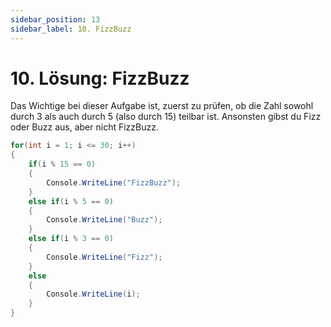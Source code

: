 ```yaml
---
sidebar_position: 13
sidebar_label: 10. FizzBuzz
---
```


# 10. Lösung: FizzBuzz

Das Wichtige bei dieser Aufgabe ist, zuerst zu prüfen, ob die Zahl sowohl durch 3 als auch durch 5 (also durch 15) teilbar ist. Ansonsten gibst du Fizz oder Buzz aus, aber nicht FizzBuzz.

```cs
for(int i = 1; i <= 30; i++)
{
	if(i % 15 == 0)	
	{
		Console.WriteLine("FizzBuzz");
	}
	else if(i % 5 == 0)
	{
		Console.WriteLine("Buzz");
	}
	else if(i % 3 == 0)
	{
		Console.WriteLine("Fizz");
	}
	else
	{
		Console.WriteLine(i);
	}
}
```